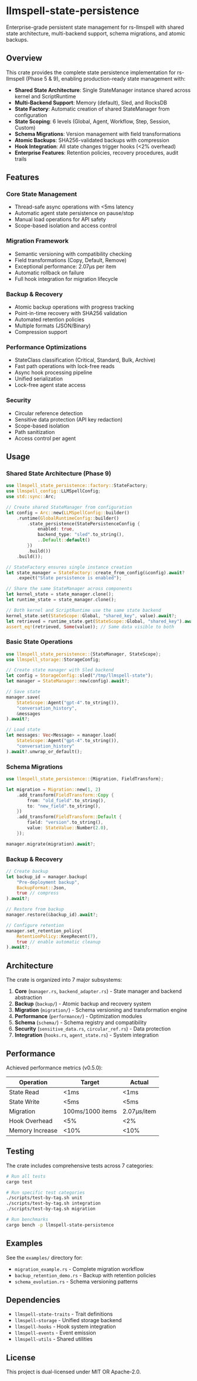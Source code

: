 # llmspell-state-persistence

Enterprise-grade persistent state management for rs-llmspell with shared state architecture, multi-backend support, schema migrations, and atomic backups.

## Overview

This crate provides the complete state persistence implementation for rs-llmspell (Phase 5 & 9), enabling production-ready state management with:

- **Shared State Architecture**: Single StateManager instance shared across kernel and ScriptRuntime
- **Multi-Backend Support**: Memory (default), Sled, and RocksDB
- **State Factory**: Automatic creation of shared StateManager from configuration
- **State Scoping**: 6 levels (Global, Agent, Workflow, Step, Session, Custom)
- **Schema Migrations**: Version management with field transformations
- **Atomic Backups**: SHA256-validated backups with compression
- **Hook Integration**: All state changes trigger hooks (<2% overhead)
- **Enterprise Features**: Retention policies, recovery procedures, audit trails

## Features

### Core State Management
- Thread-safe async operations with <5ms latency
- Automatic agent state persistence on pause/stop
- Manual load operations for API safety
- Scope-based isolation and access control

### Migration Framework
- Semantic versioning with compatibility checking
- Field transformations (Copy, Default, Remove)
- Exceptional performance: 2.07μs per item
- Automatic rollback on failure
- Full hook integration for migration lifecycle

### Backup & Recovery
- Atomic backup operations with progress tracking
- Point-in-time recovery with SHA256 validation
- Automated retention policies
- Multiple formats (JSON/Binary)
- Compression support

### Performance Optimizations
- StateClass classification (Critical, Standard, Bulk, Archive)
- Fast path operations with lock-free reads
- Async hook processing pipeline
- Unified serialization
- Lock-free agent state access

### Security
- Circular reference detection
- Sensitive data protection (API key redaction)
- Scope-based isolation
- Path sanitization
- Access control per agent

## Usage

### Shared State Architecture (Phase 9)

```rust
use llmspell_state_persistence::factory::StateFactory;
use llmspell_config::LLMSpellConfig;
use std::sync::Arc;

// Create shared StateManager from configuration
let config = Arc::new(LLMSpellConfig::builder()
    .runtime(GlobalRuntimeConfig::builder()
        .state_persistence(StatePersistenceConfig {
            enabled: true,
            backend_type: "sled".to_string(),
            ..Default::default()
        })
        .build())
    .build());

// StateFactory ensures single instance creation
let state_manager = StateFactory::create_from_config(&config).await?
    .expect("State persistence is enabled");

// Share the same StateManager across components
let kernel_state = state_manager.clone();
let runtime_state = state_manager.clone();

// Both kernel and ScriptRuntime use the same state backend
kernel_state.set(StateScope::Global, "shared_key", value).await?;
let retrieved = runtime_state.get(StateScope::Global, "shared_key").await?;
assert_eq!(retrieved, Some(value)); // Same data visible to both
```

### Basic State Operations

```rust
use llmspell_state_persistence::{StateManager, StateScope};
use llmspell_storage::StorageConfig;

// Create state manager with Sled backend
let config = StorageConfig::sled("/tmp/llmspell-state");
let manager = StateManager::new(config).await?;

// Save state
manager.save(
    StateScope::Agent("gpt-4".to_string()),
    "conversation_history",
    &messages
).await?;

// Load state
let messages: Vec<Message> = manager.load(
    StateScope::Agent("gpt-4".to_string()),
    "conversation_history"
).await?.unwrap_or_default();
```

### Schema Migrations

```rust
use llmspell_state_persistence::{Migration, FieldTransform};

let migration = Migration::new(1, 2)
    .add_transform(FieldTransform::Copy {
        from: "old_field".to_string(),
        to: "new_field".to_string(),
    })
    .add_transform(FieldTransform::Default {
        field: "version".to_string(),
        value: StateValue::Number(2.0),
    });

manager.migrate(migration).await?;
```

### Backup & Recovery

```rust
// Create backup
let backup_id = manager.backup(
    "Pre-deployment backup",
    BackupFormat::Json,
    true // compress
).await?;

// Restore from backup
manager.restore(&backup_id).await?;

// Configure retention
manager.set_retention_policy(
    RetentionPolicy::KeepRecent(7),
    true // enable automatic cleanup
).await?;
```

## Architecture

The crate is organized into 7 major subsystems:

1. **Core** (`manager.rs`, `backend_adapter.rs`) - State manager and backend abstraction
2. **Backup** (`backup/`) - Atomic backup and recovery system
3. **Migration** (`migration/`) - Schema versioning and transformation engine
4. **Performance** (`performance/`) - Optimization modules
5. **Schema** (`schema/`) - Schema registry and compatibility
6. **Security** (`sensitive_data.rs`, `circular_ref.rs`) - Data protection
7. **Integration** (`hooks.rs`, `agent_state.rs`) - System integration

## Performance

Achieved performance metrics (v0.5.0):

| Operation | Target | Actual |
|-----------|--------|--------|
| State Read | <1ms | <1ms |
| State Write | <5ms | <5ms |
| Migration | 100ms/1000 items | 2.07μs/item |
| Hook Overhead | <5% | <2% |
| Memory Increase | <10% | <10% |

## Testing

The crate includes comprehensive tests across 7 categories:

```bash
# Run all tests
cargo test

# Run specific test categories
./scripts/test-by-tag.sh unit
./scripts/test-by-tag.sh integration
./scripts/test-by-tag.sh migration

# Run benchmarks
cargo bench -p llmspell-state-persistence
```

## Examples

See the `examples/` directory for:
- `migration_example.rs` - Complete migration workflow
- `backup_retention_demo.rs` - Backup with retention policies
- `schema_evolution.rs` - Schema versioning patterns

## Dependencies

- `llmspell-state-traits` - Trait definitions
- `llmspell-storage` - Unified storage backend
- `llmspell-hooks` - Hook system integration
- `llmspell-events` - Event emission
- `llmspell-utils` - Shared utilities

## License

This project is dual-licensed under MIT OR Apache-2.0.